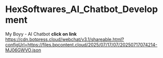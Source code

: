# HexSoftwares_AI_Chatbot_Development
My Boyy - AI Chatbot
**click on link**
https://cdn.botpress.cloud/webchat/v3.1/shareable.html?configUrl=https://files.bpcontent.cloud/2025/07/17/07/20250717074214-MJ06GWVO.json
